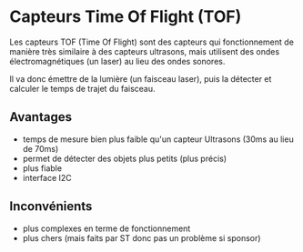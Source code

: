 # Capteurs Time Of Flight (TOF)

Les capteurs TOF (Time Of Flight) sont des capteurs qui fonctionnement de manière très similaire à des capteurs ultrasons, mais utilisent des ondes électromagnétiques (un laser) au lieu des ondes sonores.

Il va donc émettre de la lumière (un faisceau laser), puis la détecter et calculer le temps de trajet du faisceau.

## Avantages

- temps de mesure bien plus faible qu'un capteur Ultrasons (30ms au lieu de 70ms)
- permet de détecter des objets plus petits (plus précis)
- plus fiable
- interface I2C

## Inconvénients

- plus complexes en terme de fonctionnement
- plus chers (mais faits par ST donc pas un problème si sponsor)
